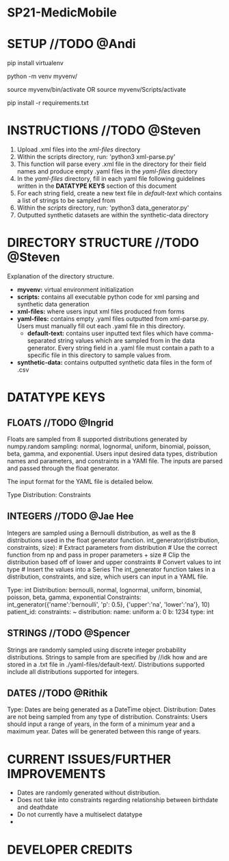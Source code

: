 # SP21-MedicMobile
# SETUP //TODO @Andi
pip install virtualenv

python -m venv myvenv/

source myvenv/bin/activate
OR source myvenv/Scripts/activate

pip install -r requirements.txt

# INSTRUCTIONS //TODO @Steven 
1. Upload .xml files into the *xml-files* directory 
2. Within the scripts directory, run: 'python3 xml-parse.py'
  1. This function will parse every .xml file in the directory for their field names and produce empty .yaml files in the *yaml-files* directory
3. In the *yaml-files* directory, fill in each yaml file following guidelines written in the **DATATYPE KEYS** section of this document
  1. For each string field, create a new text file in *default-text* which contains a list of strings to be sampled from
4. Within the *scripts* directory, run: 'python3 data_generator.py'
5. Outputted synthetic datasets are within the synthetic-data directory


# DIRECTORY STRUCTURE //TODO @Steven
Explanation of the directory structure.
- **myvenv:** virtual environment initialization
- **scripts:** contains all executable python code for xml parsing and synthetic data generation
- **xml-files:** where users input xml files produced from forms
- **yaml-files:** contains empty .yaml files outputted from xml-parse.py. Users must manually fill out each .yaml file in this directory.
  - **default-text:** contains user inputted text files which have comma-separated string values which are sampled from in the data generator. Every string field in a .yaml file must contain a path to a specific file in this directory to sample values from.
- **synthetic-data:** contains outputted synthetic data files in the form of .csv



# DATATYPE KEYS

## FLOATS //TODO @Ingrid
Floats are sampled from 8 supported distributions generated by numpy.random sampling: normal, lognormal, uniform, binomial, poisson, beta, gamma, and exponential. 
Users input desired data types, distribution names and parameters, and constraints in a YAMl file. The inputs are parsed and passed through the float generator.

The input format for the YAML file is detailed below. 

Type
Distribution:
Constraints


## INTEGERS //TODO @Jae Hee
Integers are sampled using a Bernoulli distribution, as well as the 8 distributions used in the float generator function.
int_generator(distribution, constraints, size):
    # Extract parameters from distribution
    # Use the correct function from np and pass in proper parameters + size
    # Clip the distribution based off of lower and upper constraints
    # Convert values to int type 
    # Insert the values into a Series
The int_generator function takes in a distribution, constraints, and size, which users can input in a YAML file. 


Type: int
Distribution: bernoulli, normal, lognormal, uniform, binomial, poisson, beta, gamma, exponential
Constraints: 
int_generator({'name':'bernoulli', 'p': 0.5}, {'upper':'na', 'lower':'na'}, 10)
patient_id:
  constraints: ~
  distribution: 
    name: uniform
    a: 0
    b: 1234
  type: int

## STRINGS //TODO @Spencer

Strings are randomly sampled using discrete integer probability distributions. Strings to sample from are specified by //idk how
and are stored in a .txt file in ./yaml-files/default-text/. Distributions supported include all distributions supported for integers.

## DATES //TODO @Rithik

Type: Dates are being generated as a DateTime object.
Distribution: Dates are not being sampled from any type of distribution. 
Constraints: Users should input a range of years, in the form of a minimum year and a maximum year. Dates will be generated between this range of years. 


# CURRENT ISSUES/FURTHER IMPROVEMENTS
- Dates are randomly generated without distribution.
- Does not take into constraints regarding relationship between birthdate and deathdate
- Do not currently have a multiselect datatype
- 

# DEVELOPER CREDITS









